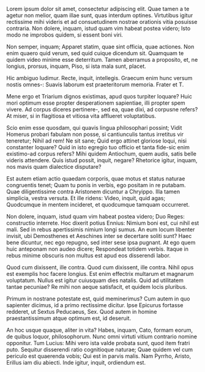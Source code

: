 ---
---
Lorem ipsum dolor sit amet, consectetur adipiscing elit. Quae tamen a te agetur non melior, quam illae sunt, quas interdum optines. Virtutibus igitur rectissime mihi videris et ad consuetudinem nostrae orationis vitia posuisse contraria. Non dolere, inquam, istud quam vim habeat postea videro; Isto modo ne improbos quidem, si essent boni viri. 

Non semper, inquam; Apparet statim, quae sint officia, quae actiones. Non enim quaero quid verum, sed quid cuique dicendum sit. Quamquam te quidem video minime esse deterritum. Tamen aberramus a proposito, et, ne longius, prorsus, inquam, Piso, si ista mala sunt, placet. 

Hic ambiguo ludimur. Recte, inquit, intellegis. Graecum enim hunc versum nostis omnes-: Suavis laborum est praeteritorum memoria. Frater et T. 

Mene ergo et Triarium dignos existimas, apud quos turpiter loquare? Huic mori optimum esse propter desperationem sapientiae, illi propter spem vivere. Ad corpus diceres pertinere-, sed ea, quae dixi, ad corpusne refers? At miser, si in flagitiosa et vitiosa vita afflueret voluptatibus. 

Scio enim esse quosdam, qui quavis lingua philosophari possint; Vidit Homerus probari fabulam non posse, si cantiunculis tantus irretitus vir teneretur; Nihil ad rem! Ne sit sane; Quid ergo attinet gloriose loqui, nisi constanter loquare? Quid in isto egregio tuo officio et tanta fide-sic enim existimo-ad corpus refers? Mihi quidem Antiochum, quem audis, satis belle videris attendere. Quis istud possit, inquit, negare? Rhetorice igitur, inquam, nos mavis quam dialectice disputare? 

Est autem etiam actio quaedam corporis, quae motus et status naturae congruentis tenet; Quam tu ponis in verbis, ego positam in re putabam. Quae diligentissime contra Aristonem dicuntur a Chryippo. Illa tamen simplicia, vestra versuta. Et ille ridens: Video, inquit, quid agas; Quodcumque in mentem incideret, et quodcumque tamquam occurreret. 

Non dolere, inquam, istud quam vim habeat postea videro; Duo Reges: constructio interrete. Hoc dixerit potius Ennius: Nimium boni est, cui nihil est mali. Sed in rebus apertissimis nimium longi sumus. An eum locum libenter invisit, ubi Demosthenes et Aeschines inter se decertare soliti sunt? Haec bene dicuntur, nec ego repugno, sed inter sese ipsa pugnant. At ego quem huic anteponam non audeo dicere; Respondeat totidem verbis. Itaque in rebus minime obscuris non multus est apud eos disserendi labor. 

Quod cum dixissent, ille contra. Quod cum dixissent, ille contra. Nihil opus est exemplis hoc facere longius. Est enim effectrix multarum et magnarum voluptatum. Nullus est igitur cuiusquam dies natalis. Quid ad utilitatem tantae pecuniae? Re mihi non aeque satisfacit, et quidem locis pluribus. 

Primum in nostrane potestate est, quid meminerimus? Cum autem in quo sapienter dicimus, id a primo rectissime dicitur. Ipse Epicurus fortasse redderet, ut Sextus Peducaeus, Sex. Quod autem in homine praestantissimum atque optimum est, id deseruit. 

An hoc usque quaque, aliter in vita? Habes, inquam, Cato, formam eorum, de quibus loquor, philosophorum. Nunc omni virtuti vitium contrario nomine opponitur. Tum Lucius: Mihi vero ista valde probata sunt, quod item fratri puto. Sequitur disserendi ratio cognitioque naturae; Quae quidem vel cum periculo est quaerenda vobis; Qui est in parvis malis. Nam Pyrrho, Aristo, Erillus iam diu abiecti. Inde igitur, inquit, ordiendum est. 

